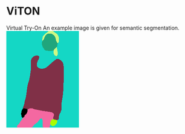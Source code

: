 # ViTON
Virtual Try-On
An example image is given for semantic segmentation. ![alt text](000001_0.png)
